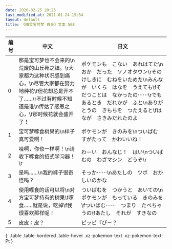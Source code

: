 ```yaml
---
date: 2020-02-25 20:25
last_modified_at: 2021-01-24 15:54
layout: default
title: 《精灵宝可梦 白金》文本 568
---
```

| 编号 | 中文 | 日文 |
| ---- | ---- | ---- |
| 0 | 那是宝可梦也不会来的\n荒废的山丘苑之镇。\r大家都为这种状况感到痛心，\n尽管大家都在努力地种花\f但花却总是开不了……\r不过有时候不知道是谁\n传达了感恩之心，\f那时候花就会盛开了！ | ポケモンも　こない　あれはてた\nおか　だった　ソノオタウン\rその　けしきに　むねをいためた\nみんなが　いくら　はなを　うえても\fそだつことは　なかったの⋯⋯\rでも　あるとき　だれかが　ふと\nありがとうの　きもちを　つたえると\fはなが　さきみだれたのよ |
| 1 | 宝可梦啄食树果的\n样子真可爱啊！ | ポケモンが　きのみを\nついばむ　すがたって　かわいいね！ |
| 2 | 哇啊，你也一样啊！\n请收下啄食的招式学习器！\r | わ－い　おんなじ！　はい\nついばむの　わざマシン　どうぞ\r |
| 3 | 是吗……\n我的裤子很奇怪吗？ | そっか⋯⋯\nあたしの　ツボ　おかしいのかな |
| 4 | 使用啄食的话可以将\n对方宝可梦持有的树果\f啄食……就是说，吃掉\f我很喜欢那样呢！ | ついばむを　つかうと　あいての\nポケモンが　もっている　きのみを\fついばむ⋯⋯　つまり　たべちゃうの\fあたし　それが　すきなの |
| 5 | 皮皮：皮？ | ピッピ『ぴ－？ |
{: .table .table-bordered .table-hover .xz-pokemon-text .xz-pokemon-text-Pt }